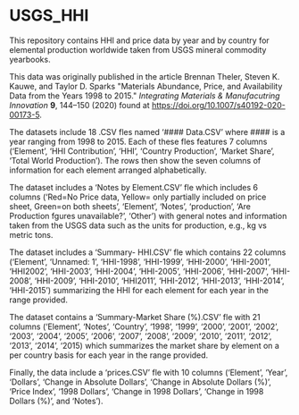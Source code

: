 # USGS_HHI
This repository contains HHI and price data by year and by country for elemental production worldwide taken from USGS mineral commodity yearbooks. 

This data was originally published in the article Brennan Theler, Steven K. Kauwe, and Taylor D. Sparks "Materials Abundance, Price, and Availability Data from the Years 1998 to 2015." _Integrating Materials & Manufacutring Innovation_ **9**, 144–150 (2020) found at https://doi.org/10.1007/s40192-020-00173-5.

The datasets include 18 .CSV fles named ‘#### Data.CSV’ where #### is a year ranging from 1998 to 2015. Each of these fles features 7 columns (‘Element’, ‘HHI Contribution’, ‘HHI’, ‘Country Production’, ‘Market Share’, ‘Total World Production’). The rows then show the seven columns of information for each element arranged alphabetically.

The dataset includes a ‘Notes by Element.CSV’ fle which includes 6 columns (‘Red=No Price data, Yellow= only partially included on price sheet, Green=on both sheets’, ‘Element’, ‘Notes’, ‘production’, ‘Are Production fgures unavailable?’, ‘Other’) with general notes and information taken from the USGS data such as the units for production, e.g., kg vs metric tons. 

The dataset includes a ‘Summary- HHI.CSV’ fle which contains 22 columns (‘Element’, ‘Unnamed: 1’, ‘HHI-1998’, ‘HHI-1999’, ‘HHI-2000’, ‘HHI-2001’, ‘HHI2002’, ‘HHI-2003’, ‘HHI-2004’, ‘HHI-2005’, ‘HHI-2006’, ‘HHI-2007’, ‘HHI-2008’, ‘HHI-2009’, ‘HHI-2010’, ‘HHI2011’, ‘HHI-2012’, ‘HHI-2013’, ‘HHI-2014’, ‘HHI-2015’) summarizing the HHI for each element for each year in the range provided. 

The dataset contains a ‘Summary-Market Share (%).CSV’ fle with 21 columns (‘Element’, ‘Notes’, ‘Country’, ‘1998’, ‘1999’, ‘2000’, ‘2001’, ‘2002’, ‘2003’, ‘2004’, ‘2005’, ‘2006’, ‘2007’, ‘2008’, ‘2009’, ‘2010’, ‘2011’, ‘2012’, ‘2013’, ‘2014’, ‘2015) which summarizes the market share by element on a per country basis for each year in the range provided. 

Finally, the data include a ‘prices.CSV’ fle with 10 columns (‘Element’, ‘Year’, ‘Dollars’, ‘Change in Absolute Dollars’, ‘Change in Absolute Dollars (%)’, ‘Price Index’, ‘1998 Dollars’, ‘Change in 1998 Dollars’, ‘Change in 1998 Dollars (%)’, and ‘Notes’).
